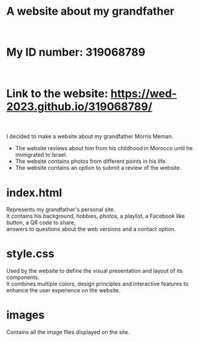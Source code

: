 # A website about my grandfather <br /> <br />

# My ID number: 319068789<br /><br />

# Link to the website: https://wed-2023.github.io/319068789/ <br /><br />

I decided to make a website about my grandfather Morris Meman.<br />
- The website reviews about him from his childhood in Morocco until he immigrated to Israel.<br />
- The website contains photos from different points in his life.<br />
- The website contains an option to submit a review of the website.<br />

# index.html <br />
Represents my grandfather's personal site. <br />
It contains his background, hobbies, photos, a playlist, a Facebook like button, a QR code to share, <br />
answers to questions about the web versions and a contact option.

# style.css <br />
Used by the website to define the visual presentation and layout of its components. <br />
It combines multiple colors, design principles and interactive features to enhance the user experience on the website.

# images <br />
Contains all the image files displayed on the site.




